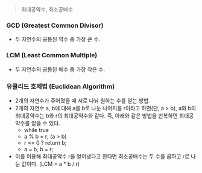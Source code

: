 >최대공약수, 최소공배수

### GCD (Greatest Common Divisor)
- 두 자연수의 공통된 약수 중 가장 큰 수.
### LCM (Least Common Multiple)
- 두 자연수의 공통된 배수 중 가장 작은 수.

### 유클리드 호제법 (Euclidean Algorithm)
- 2개의 자연수가 주어졌을 때 서로 나눠 원하는 수를 얻는 방법.
- 2개의 자연수 a, b에 대해 a를 b로 나눈 나머지를 r이라고 하면(단, a > b), a와 b의 최대공약수는 b와 r의 최대공약수와 같다. 즉, 아래와 같은 방법을 반복하면 최대공약수를 얻을 수 있다.
	- while true
	- a % b = r; (a > b)
	- r == 0 ? return b;
	- a = b, b = r;
- 이를 이용해 최대공약수 r을 얻어냈다고 한다면 최소공배수는 두 수를 곱하고 r로 나눈 값이다. (LCM = a * b / r)